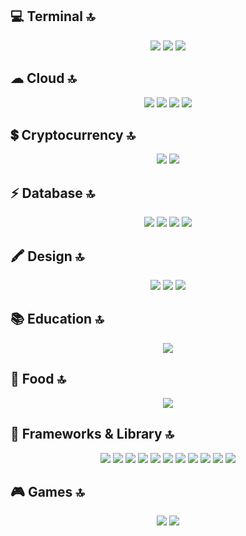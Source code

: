 
## 💻 Terminal 🔝
<p align="center">
 <img src= "https://img.shields.io/badge/GIT-E44C30?style=for-the-badge&logo=git&logoColor=white" >
 <img src= "https://img.shields.io/badge/powershell-5391FE?style=for-the-badge&logo=powershell&logoColor=white" >
<img src= "https://img.shields.io/badge/windows%20terminal-4D4D4D?style=for-the-badge&logo=windows%20terminal&logoColor=white" >
</p>

## ☁ Cloud 🔝
<p align="center">
 <img src= "https://img.shields.io/badge/Amazon_AWS-FF9900?style=for-the-badge&logo=amazonaws&logoColor=white">
<img src= "https://img.shields.io/badge/Google_Cloud-4285F4?style=for-the-badge&logo=google-cloud&logoColor=white">
<img src= "https://img.shields.io/badge/microsoft%20azure-0089D6?style=for-the-badge&logo=microsoft-azure&logoColor=white">
<img src= "https://img.shields.io/badge/Heroku-430098?style=for-the-badge&logo=heroku&logoColor=white"> 
</p>

## 💲 Cryptocurrency 🔝
<p align="center">
<img src= "https://img.shields.io/badge/Bitcoin-000000?style=for-the-badge&logo=bitcoin&logoColor=white">
<img src= "https://img.shields.io/badge/Ethereum-3C3C3D?style=for-the-badge&logo=Ethereum&logoColor=white">
</p>

## ⚡ Database 🔝
<p align="center">
<img src= "https://img.shields.io/badge/MongoDB-4EA94B?style=for-the-badge&logo=mongodb&logoColor=white">
<img src= "https://img.shields.io/badge/MySQL-005C84?style=for-the-badge&logo=mysql&logoColor=white">
<img src= "https://img.shields.io/badge/SQLite-07405E?style=for-the-badge&logo=sqlite&logoColor=white">
<img src= "https://img.shields.io/badge/Supabase-181818?style=for-the-badge&logo=supabase&logoColor=white">
</p>

##  🖍 Design 🔝
<p align="center">
<img src= "https://img.shields.io/badge/Adobe%20Photoshop-31A8FF?style=for-the-badge&logo=Adobe%20Photoshop&logoColor=black">
<img src= "https://img.shields.io/badge/blender-%23F5792A.svg?style=for-the-badge&logo=blender&logoColor=white">
<img src= "https://img.shields.io/badge/Adobe%20after%20affects-CF96FD?style=for-the-badge&logo=Adobe%20after%20effects&logoColor=393665">
</p>

## 📚 Education 🔝
<p align="center">
 <img src= "https://img.shields.io/badge/Udemy-EC5252?style=for-the-badge&logo=Udemy&logoColor=white">
</p>

## 🍔 Food 🔝
<p align="center">
<img src= "https://img.shields.io/badge/KFC-F40027?style=for-the-badge&logo=kfc&logoColor=white">
</p>

## 🚀 Frameworks & Library 🔝
<p align="center">
<img src= "https://img.shields.io/badge/.NET-512BD4?style=for-the-badge&logo=dotnet&logoColor=white">
<img src= "https://img.shields.io/badge/Bootstrap-563D7C?style=for-the-badge&logo=bootstrap&logoColor=white">
<img src= "https://img.shields.io/badge/Electron-2B2E3A?style=for-the-badge&logo=electron&logoColor=9FEAF9">
<img src= "https://img.shields.io/badge/Elixir-4B275F?style=for-the-badge&logo=elixir&logoColor=white">
<img src= "https://img.shields.io/badge/Express.js-000000?style=for-the-badge&logo=express&logoColor=white">
<img src= "https://img.shields.io/badge/Microsoft-666666?style=for-the-badge&logo=microsoft&logoColor=white">
<img src= "https://img.shields.io/badge/Node.js-339933?style=for-the-badge&logo=nodedotjs&logoColor=white">
<img src= "https://img.shields.io/badge/npm-CB3837?style=for-the-badge&logo=npm&logoColor=white">
<img src= "https://img.shields.io/badge/React-20232A?style=for-the-badge&logo=react&logoColor=61DAFB">
<img src= "https://img.shields.io/badge/Rust-000000?style=for-the-badge&logo=rust&logoColor=white">
<img src= "https://img.shields.io/badge/Vue.js-35495E?style=for-the-badge&logo=vuedotjs&logoColor=4FC08D">
</p>

## 🎮 Games 🔝
<p align="center">
<img src= "https://img.shields.io/badge/Riot_Games-D32936?style=for-the-badge&logo=riot-games&logoColor=white">
<img src= "https://img.shields.io/badge/Steam-000000?style=for-the-badge&logo=steam&logoColor=white"> 
</p>
